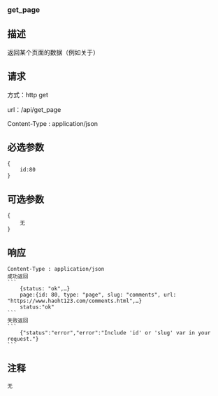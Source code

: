 ### get_page

## 描述
返回某个页面的数据（例如关于）

## 请求
方式：http get

url：/api/get_page

Content-Type : application/json

## 必选参数
    {
    	id:80
    } 

## 可选参数
    {
        无
    } 

## 响应
    Content-Type : application/json
    成功返回
    ```
        {status: "ok",…}
        page:{id: 80, type: "page", slug: "comments", url: "https://www.haoht123.com/comments.html",…}
        status:"ok"
    ```
    失败返回
    ```
        {"status":"error","error":"Include 'id' or 'slug' var in your request."}
    ```
## 注释
    
    无
